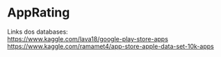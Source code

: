 # AppRating

Links dos databases: <br>
https://www.kaggle.com/lava18/google-play-store-apps <br>
https://www.kaggle.com/ramamet4/app-store-apple-data-set-10k-apps
